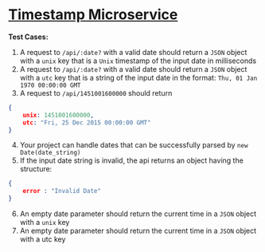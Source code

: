
# [Timestamp Microservice](https://www.freecodecamp.org/learn/apis-and-microservices/apis-and-microservices-projects/timestamp-microservice)

**Test Cases:**
1. A request to `/api/:date?` with a valid date should return a `JSON` object with a `unix` key that is a `Unix` timestamp of the input date in milliseconds
2. A request to `/api/:date?` with a valid date should return a `JSON` object with a `utc` key that is a string of the input date in the format: `Thu, 01 Jan 1970 00:00:00 GMT`
3. A request to `/api/1451001600000` should return 
```json
{ 
    unix: 1451001600000, 
    utc: "Fri, 25 Dec 2015 00:00:00 GMT" 
}
```
4. Your project can handle dates that can be successfully parsed by `new Date(date_string)`
5. If the input date string is invalid, the api returns an object having the structure:
```json
{
    error : "Invalid Date" 
}
```
6. An empty date parameter should return the current time in a `JSON` object with a `unix` key
7. An empty date parameter should return the current time in a `JSON` object with a utc key

